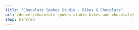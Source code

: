 ```yaml
---
title: "Chocolate Spokes Studio - Bikes & Chocolate"
url: /denver/chocolate-spokes-studio-bikes-und-chocolate/
shop: Fahrrad
---
```

